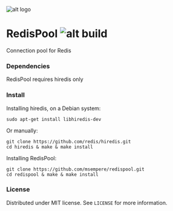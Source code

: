 ![alt logo](http://i.imgur.com/0yz70i0.png?1)
# RedisPool ![alt build](https://travis-ci.org/msempere/redispool.svg?branch=master)
Connection pool for Redis

### Dependencies
RedisPool requires hiredis only

### Install
Installing hiredis, on a Debian system:
```
sudo apt-get install libhiredis-dev
```

Or manually:
```
git clone https://github.com/redis/hiredis.git
cd hiredis & make & make install
```

Installing RedisPool:
```
git clone https://github.com/msempere/redispool.git
cd redispool & make & make install
```

### License
Distributed under MIT license. See `LICENSE` for more information.
